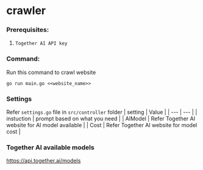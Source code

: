 # crawler

### Prerequisites:
1. `Together AI API key`

### Command:
Run this command to crawl website 
```
go run main.go <<website_name>>
```

### Settings
Refer `settings.go` file in `src/controller` folder
| setting | Value |
| --- | --- |
| instuction | prompt based on what you need |
| AIModel | Refer Together AI website for AI model available |
| Cost | Refer Together AI website for model cost |

### Together AI available models
https://api.together.ai/models

